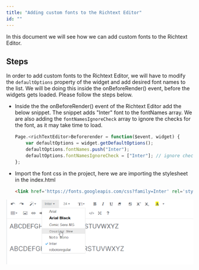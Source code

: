 ```yaml
---
title: "Adding custom fonts to the Richtext Editor"
id: ""
---
```


In this document we will see how we can add custom fonts to the Richtext Editor.

## Steps

In order to add custom fonts to the Richtext Editor, we will have to modify the `defaultOptions` property of the widget and add desired font names to the list. We will be doing this inside the onBeforeRender() event, before the widgets gets loaded. Please follow the steps below. 

- Inside the the onBeforeRender() event of the Richtext Editor add the below snippet. The snippet adds "Inter" font to the fontNames array. We are also adding the `fontNamesIgnoreCheck` array to ignore the checks for the font, as it may take time to load.  
    ```javascript
    Page.<richTextEditor>Beforerender = function($event, widget) {
        var defaultOptions = widget.getDefaultOptions();
        defaultOptions.fontNames.push("Inter");
        defaultOptions.fontNamesIgnoreCheck = ["Inter"]; // ignore checks for the font
    };
    ```
 - Import the font css in the project, here we are importing the stylesheet in the index.html
     ```html
     <link href='https://fonts.googleapis.com/css?family=Inter' rel='stylesheet'>
     ```

![/learn/assets/RichtextEditor/RTE-custom-font.png](/learn/assets/RichtextEditor/RTE-custom-font.png)



